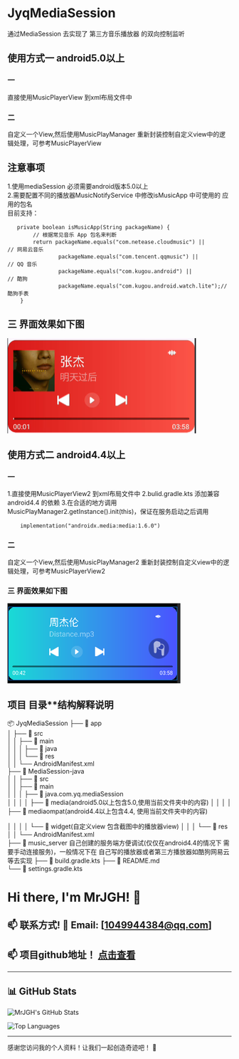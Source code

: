 # JyqMediaSession

通过MediaSession 去实现了 第三方音乐播放器 的双向控制监听

## 使用方式一 android5.0以上

### 一

直接使用MusicPlayerView 到xml布局文件中

### 二

自定义一个View,然后使用MusicPlayManager 重新封装控制自定义view中的逻辑处理，可参考MusicPlayerView

## 注意事项

1.使用mediaSession 必须需要android版本5.0以上  
2.需要配置不同的播放器MusicNotifyService 中修改isMusicApp 中可使用的 应用的包名  
目前支持：

```
   private boolean isMusicApp(String packageName) {
        // 根据常见音乐 App 包名来判断
        return packageName.equals("com.netease.cloudmusic") ||       // 网易云音乐
                packageName.equals("com.tencent.qqmusic") ||          // QQ 音乐
                packageName.equals("com.kugou.android") ||            // 酷狗
                packageName.equals("com.kugou.android.watch.lite");// 酷狗手表
    }
```

## 三 界面效果如下图

![](./image/android_5.0_image1.png)

## 使用方式二 android4.4以上

### 一

1.直接使用MusicPlayerView2 到xml布局文件中
2.bulid.gradle.kts 添加兼容android4.4 的依赖
3.在合适的地方调用 MusicPlayManager2.getInstance().init(this)，保证在服务启动之后调用

```
    implementation("androidx.media:media:1.6.0")

```

### 二

自定义一个View,然后使用MusicPlayManager2 重新封装控制自定义view中的逻辑处理，可参考MusicPlayerView2

### 三 界面效果如下图

![](./image/android_4.4_image1.png)

## 项目 目录**结构解释说明

📦 JyqMediaSession
├── 📁 app  
│ ├── 📁 src  
│ │ ├── 📁 main  
│ │ │ ├── 📁 java  
│ │ │ └── 📁 res  
│ │ └── AndroidManifest.xml  
├── 📁 MediaSession-java  
│ │ ├── 📁 src  
│ │ ├── 📁 main  
│ │ │ ├── 📁 java.com.yq.mediaSession  
│ │ │ │ ├── 📁 media(android5.0以上包含5.0,使用当前文件夹中的内容)
│ │ │ │ ├── 📁 mediaompat(android4.4以上包含4.4, 使用当前文件夹中的内容)

│ │ │ │ └── 📁 widget(自定义view 包含截图中的播放器view)
│ │ │ └── 📁 res  
│ │ └── AndroidManifest.xml  
├── 📁 music_server 自己创建的服务端方便调试(仅仅在android4.4的情况下 需要手动连接服务)，一般情况下在 自己写的播放器或者第三方播放器如酷狗网易云等去实现
├── 📄 build.gradle.kts
├── 📄 README.md  
└── 📄 settings.gradle.kts

# Hi there, I'm MrJGH! 👋

## 📫 联系方式!  📧 Email: [1049944384@qq.com]

## 📫 项目github地址！ [点击查看](https://github.com/MrJGH/JyqMediaSession)
---

## 📊 GitHub Stats

![MrJGH's GitHub Stats](https://github-readme-stats.vercel.app/api?username=MrJGH&show_icons=true&theme=radical)

![Top Languages](https://github-readme-stats.vercel.app/api/top-langs/?username=MrJGH&layout=compact&theme=radical)

---

感谢您访问我的个人资料！让我们一起创造奇迹吧！ 🚀
